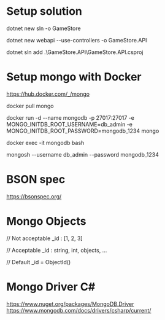 # Setup solution

dotnet new sln -o GameStore

dotnet new webapi --use-controllers -o GameStore.API

dotnet sln add .\GameStore.API\GameStore.API.csproj


# Setup mongo with Docker

https://hub.docker.com/_/mongo

docker pull mongo

docker run -d --name mongodb -p 27017:27017 -e MONGO_INITDB_ROOT_USERNAME=db_admin -e MONGO_INITDB_ROOT_PASSWORD=mongodb_1234 mongo

docker exec -it mongodb bash

mongosh --username db_admin --password mongodb_1234


# BSON spec
https://bsonspec.org/

# Mongo Objects

// Not acceptable
_id : [1, 2, 3]

// Acceptable
_id : string, int, objects, ...

// Default
_id = ObjectId()

# Mongo Driver C#
https://www.nuget.org/packages/MongoDB.Driver
https://www.mongodb.com/docs/drivers/csharp/current/
